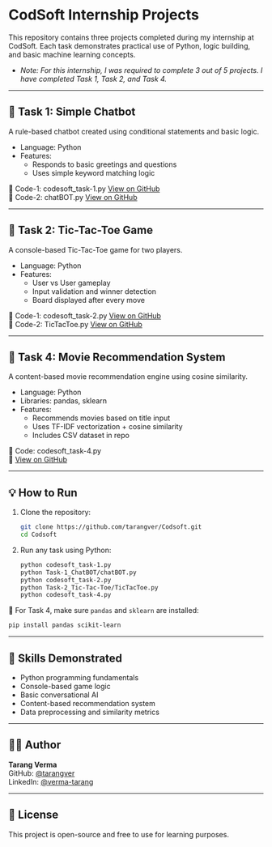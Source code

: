 # CodSoft Internship Projects

This repository contains three projects completed during my internship at CodSoft. Each task demonstrates practical use of Python, logic building, and basic machine learning concepts.

- *Note: For this internship, I was required to complete 3 out of 5 projects. I have completed Task 1, Task 2, and Task 4.*

---

## 🔹 Task 1: Simple Chatbot

A rule-based chatbot created using conditional statements and basic logic.

- Language: Python  
- Features:
  - Responds to basic greetings and questions
  - Uses simple keyword matching logic

📄 Code-1: codesoft_task-1.py  [View on GitHub](https://github.com/tarangver/Codsoft/blob/main/codesoft_task-1.py)  
📄 Code-2: chatBOT.py  [View on GitHub](https://github.com/tarangver/Codsoft/blob/main/Task-1_ChatBOT/chatBOT.py)

---

## 🔹 Task 2: Tic-Tac-Toe Game

A console-based Tic-Tac-Toe game for two players.

- Language: Python  
- Features:
  - User vs User gameplay
  - Input validation and winner detection
  - Board displayed after every move

📄 Code-1: codesoft_task-2.py   [View on GitHub](https://github.com/tarangver/Codsoft/blob/main/codesoft_task-2.py)  
📄 Code-2: TicTacToe.py   [View on GitHub](https://github.com/tarangver/Codsoft/blob/main/Task-2_Tic-Tac-Toe/TicTacToe.py)

---

## 🔹 Task 4: Movie Recommendation System

A content-based movie recommendation engine using cosine similarity.

- Language: Python  
- Libraries: pandas, sklearn  
- Features:
  - Recommends movies based on title input
  - Uses TF-IDF vectorization + cosine similarity
  - Includes CSV dataset in repo

📄 Code: codesoft_task-4.py  
🔗 [View on GitHub](https://github.com/tarangver/Codsoft/blob/main/codesoft_task-4.py)

---

## 💡 How to Run

1. Clone the repository:
   ```bash
   git clone https://github.com/tarangver/Codsoft.git  
   cd Codsoft

2. Run any task using Python:
   ```bash
   python codesoft_task-1.py
   python Task-1_ChatBOT/chatBOT.py  
   python codesoft_task-2.py
   python Task-2_Tic-Tac-Toe/TicTacToe.py  
   python codesoft_task-4.py

📌 For Task 4, make sure `pandas` and `sklearn` are installed:
   ```bash
   pip install pandas scikit-learn
```
---

## 🧠 Skills Demonstrated

- Python programming fundamentals  
- Console-based game logic  
- Basic conversational AI  
- Content-based recommendation system  
- Data preprocessing and similarity metrics

---

## 🙋‍♂️ Author

**Tarang Verma**  
GitHub: [@tarangver](https://github.com/tarangver)  
LinkedIn: [@verma-tarang](https://www.linkedin.com/in/verma-tarang/)

---

## 📄 License

This project is open-source and free to use for learning purposes.
